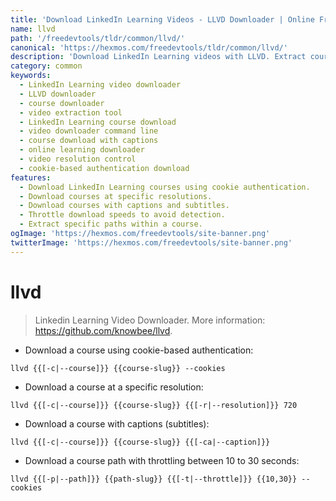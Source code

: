 ```yaml
---
title: 'Download LinkedIn Learning Videos - LLVD Downloader | Online Free DevTools by Hexmos'
name: llvd
path: '/freedevtools/tldr/common/llvd/'
canonical: 'https://hexmos.com/freedevtools/tldr/common/llvd/'
description: 'Download LinkedIn Learning videos with LLVD. Extract courses, captions, and specify resolutions effortlessly. Free online tool, no registration required.'
category: common
keywords:
  - LinkedIn Learning video downloader
  - LLVD downloader
  - course downloader
  - video extraction tool
  - LinkedIn Learning course download
  - video downloader command line
  - course download with captions
  - online learning downloader
  - video resolution control
  - cookie-based authentication download
features:
  - Download LinkedIn Learning courses using cookie authentication.
  - Download courses at specific resolutions.
  - Download courses with captions and subtitles.
  - Throttle download speeds to avoid detection.
  - Extract specific paths within a course.
ogImage: 'https://hexmos.com/freedevtools/site-banner.png'
twitterImage: 'https://hexmos.com/freedevtools/site-banner.png'
---
```


# llvd

> Linkedin Learning Video Downloader.
> More information: <https://github.com/knowbee/llvd>.

- Download a course using cookie-based authentication:

`llvd {{[-c|--course]}} {{course-slug}} --cookies`

- Download a course at a specific resolution:

`llvd {{[-c|--course]}} {{course-slug}} {{[-r|--resolution]}} 720`

- Download a course with captions (subtitles):

`llvd {{[-c|--course]}} {{course-slug}} {{[-ca|--caption]}}`

- Download a course path with throttling between 10 to 30 seconds:

`llvd {{[-p|--path]}} {{path-slug}} {{[-t|--throttle]}} {{10,30}} --cookies`
